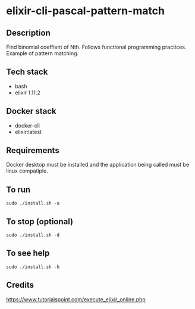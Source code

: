 # elixir-cli-pascal-pattern-match

## Description
Find binomial coeffient of Nth. Follows functional programming practices. Example of pattern matching.

## Tech stack
- bash
- elixir 1.11.2

## Docker stack
- docker-cli
- elixir:latest

## Requirements
Docker desktop must be installed and the application
being called must be linux compatiple.

## To run
`sudo ./install.sh -u`

## To stop (optional)
`sudo ./install.sh -d`

## To see help
`sudo ./install.sh -h`

## Credits
https://www.tutorialspoint.com/execute_elixir_online.php
